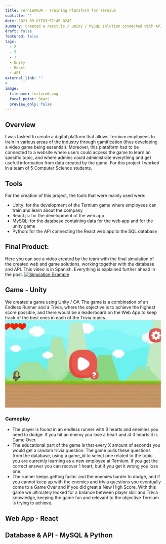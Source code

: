 ```yaml
---
title: TerniumRUN - Training Plataform for Ternium
subtitle: ""
date: 2021-09-01T03:57:45.024Z
summary: Created a react.js / unity / MySQL solution connected with APIs for a project working with TERNIUM, behind the idea of creating an interactive Training Plataform for new employees.
draft: false
featured: false
tags:
  - 2
  - 5
  - 7
  - Unity
  - React
  - API
external_link: ""
# 
image:
  filename: featured.png
  focal_point: Smart
  preview_only: false
---
```


## Overview
I was tasked to create a digital platform that allows Ternium employees to train in various areas of the industry through gamification (thus developing a video game being essential). Moreover, this plataform had to be connected to a website where users could access the game to learn an specific topic, and where admins could administrate everything and get usefull information from data created by the game.
For this project I worked in a team of 5 Computer Science students.

## Tools
For the creation of this project, the tools that were mainly used were:
+ Unity: for the development of the Ternium game where employees can train and learn about the company
+ React.js: for the development of the web app
+ MySQL: for the database containing data for the web app and for the unity game
+ Python: for the API connecting the React web app to the SQL database

## Final Product:
Here you can see a video created by the team with the final simulation of the created web and game solutions, working together with the database and API. This video is in Spanish. Everything is explained further ahead in the post.
[![Simulation Example](https://img.youtube.com/vi/ZcBAOGCeF5Y/0.jpg)](https://www.youtube.com/watch?v=ZcBAOGCeF5Y)

## Game - Unity
We created a game using Unity / C#. The game is a combination of an Endless Runner and a Trivia, where the objective is to achieve the highest score possible, and there would be a leaderboard on the Web App to keep track of the best ones in each of the Trivia topics. 
![Game Main Screen](img1.png "Main Screen")
### Gameplay
+ The player is found in an endless runner with 3 hearts and enemies you need to dodge: If you hit an enemy you lose a heart and at 0 hearts it is Game Over.
+ The educational part of the game is that every X amount of seconds you would get a random trivia question. The game pulls these questions from the database, using a game_id to select one related to the topic you are currently learning as a new employee at Ternium. If you get the correct answer you can recover 1 heart, but if you get it wrong you lose one.
+ The runner keeps getting faster and the enemies harder to dodge, and if you cannot keep up with the enemies and trivia questions you eventually come to a Game Over and if you did great a New High Score. 
With this game we ultimately looked for a balance between player skill and Trivia knowledge, keeping the game fun and relevant to the objective Ternium is trying to achieve.

## Web App - React


## Database & API - MySQL & Python



